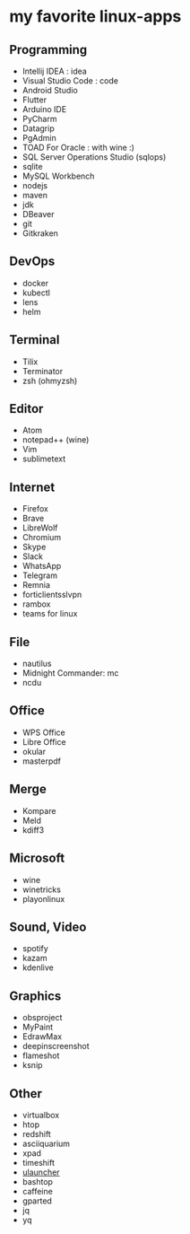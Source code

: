 # my favorite linux-apps
## Programming
- Intellij IDEA : idea
- Visual Studio Code : code
- Android Studio
- Flutter
- Arduino IDE
- PyCharm
- Datagrip
- PgAdmin
- TOAD For Oracle : with wine :)
- SQL Server Operations Studio (sqlops)
- sqlite
- MySQL Workbench
- nodejs
- maven
- jdk
- DBeaver
- git
- Gitkraken

## DevOps
- docker
- kubectl
- lens
- helm

## Terminal
- Tilix
- Terminator
- zsh (ohmyzsh)

## Editor
- Atom
- notepad++ (wine)
- Vim
- sublimetext

## Internet
- Firefox
- Brave
- LibreWolf
- Chromium
- Skype
- Slack
- WhatsApp
- Telegram
- Remnia
- forticlientsslvpn
- rambox
- teams for linux

## File
- nautilus
- Midnight Commander: mc
- ncdu

## Office
- WPS Office
- Libre Office
- okular
- masterpdf

## Merge
- Kompare
- Meld
- kdiff3

## Microsoft
- wine
- winetricks
- playonlinux

## Sound, Video
- spotify
- kazam
- kdenlive

## Graphics
- obsproject
- MyPaint
- EdrawMax
- deepinscreenshot
- flameshot
- ksnip

## Other
- virtualbox
- htop
- redshift
- asciiquarium
- xpad
- timeshift
- [ulauncher](https://ulauncher.io/)
- bashtop
- caffeine
- gparted
- jq
- yq

